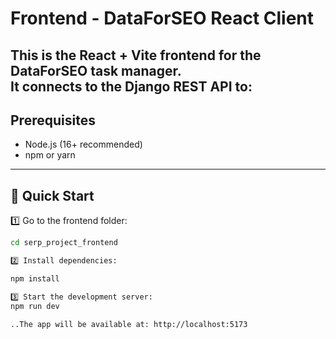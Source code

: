 # Frontend - DataForSEO React Client

This is the React + Vite frontend for the DataForSEO task manager.  
It connects to the Django REST API to:
---

## Prerequisites

- Node.js (16+ recommended)
- npm or yarn

---

## 🚀 Quick Start

1️⃣ Go to the frontend folder:

```bash
cd serp_project_frontend

2️⃣ Install dependencies:

npm install

3️⃣ Start the development server:
npm run dev

..The app will be available at: http://localhost:5173